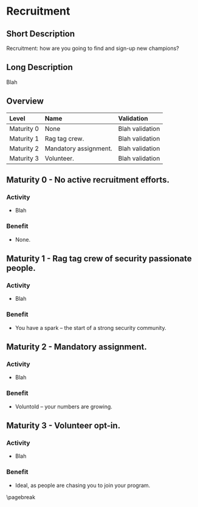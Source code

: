 # Recruitment

## Short Description
Recruitment: how are you going to find and sign-up new champions?

## Long Description
Blah

## Overview

| Level | Name | Validation |
|:---|:---|:---|
| Maturity 0 | None | Blah validation
| Maturity 1 | Rag tag crew. | Blah validation
| Maturity 2 | Mandatory assignment. | Blah validation
| Maturity 3 | Volunteer. | Blah validation

## Maturity 0 - No active recruitment efforts.

### Activity
* Blah
  
### Benefit
* None.

## Maturity 1 - Rag tag crew of security passionate people.

### Activity
* Blah 

### Benefit
* You have a spark – the start of a strong security community.

## Maturity 2 - Mandatory assignment.

### Activity
* Blah

### Benefit
* Voluntold – your numbers are growing.

## Maturity 3 - Volunteer opt-in.

### Activity
* Blah

### Benefit
* Ideal, as people are chasing you to join your program.

\pagebreak
